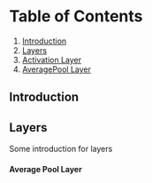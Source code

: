 
# Table of Contents
1. [Introduction](#introduction)
2. [Layers](#layers)
  1. [Activation Layer](#activation_Layer)
  2. [AveragePool Layer](#avgpool_layer)



## Introduction <a name="introduction"></a>


## Layers <a name="layers"></a>
 Some introduction for layers







#### Average Pool Layer <a name="avgpool_layer"></a>

